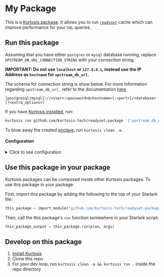 My Package
============
This is a [Kurtosis package](https://docs.kurtosis.com/concepts-reference/packages). It allows you to run [`readyset`](https://readyset.io/) cache which can improve performance for your `SQL` queries.

Run this package
----------------

Assuming that you have either `postgres` or `mysql` database running, replace `UPSTREAM_DB_URL_CONNECTION_STRING` with your connection string. 

**IMPORTANT: Do not use `localhost` or `127.0.0.1`, instead use the IP Address as `hostname` for `upstream_db_url`.**

The schema for connection string is show below. For more information regarding `upstream_db_url` , refer to the documentation [here](https://docs.readyset.io/reference/cli/readyset/#-upstream-db-url). 

```
[postgresql|mysql]://<user>:<password>@<hostname>[:<port>]/<database>[?<extra_options>]
```

If you have [Kurtosis installed][install-kurtosis], run:

```bash
kurtosis run github.com/kurtosis-tech/readyset-package '{"upstream_db_url": "UPSTREAM_DB_URL_CONNECTION_STRING"}'
```

To blow away the created [enclave][enclaves-reference], run `kurtosis clean -a`.

#### Configuration

<details>
    <summary>Click to see configuration</summary>

You can configure this package using the JSON structure below. The default values for each parameter are shown. 

NOTE: the `//` lines are not valid JSON; you will need to remove them!

```javascript
// See https://docs.readyset.io/reference/cli/readyset/ to learn more about these parameters.
{
    // the underlying database url (required)
    "upstream_db_url": "mysql://root:password@hostname/database", // replace with your database url
    
    "standalone": "1",
    
    "query_caching": "explicit",
    
    "deployment": "kurtosis-readyset-deployment",
    
    "listen_port": "3306",

    "service_name": "readyset"
}
```

You can store the JSON args in a file, and use command expansion to slot them in:

```bash
kurtosis run github.com/kurtosis-tech/readyset-package "$(cat args.json)"
```

The arguments can then be passed in to `kurtosis run` like:

For example:

<!-- TODO replace YOURUSER and THISREPO with the correct values -->
```bash
kurtosis run github.com/kurtosis-tech/readyset-package '{"upstream_db_url": "mysql://root:password@hostname/database", "service_name": "readyset_mysql"}'
```

</details>

Use this package in your package
--------------------------------
Kurtosis packages can be composed inside other Kurtosis packages. To use this package in your package:

<!-- TODO Replace YOURUSER and THISREPO with the correct values! -->
First, import this package by adding the following to the top of your Starlark file:

```python
this_package = import_module("github.com/kurtosis-tech/readyset-package/main.star")
```

Then, call the this package's `run` function somewhere in your Starlark script:

```python
this_package_output = this_package.run(plan, args)
```

Develop on this package
-----------------------
1. [Install Kurtosis][install-kurtosis]
1. Clone this repo
1. For your dev loop, run `kurtosis clean -a && kurtosis run .` inside the repo directory


<!-------------------------------- LINKS ------------------------------->
[install-kurtosis]: https://docs.kurtosis.com/install
[enclaves-reference]: https://docs.kurtosis.com/concepts-reference/enclaves
